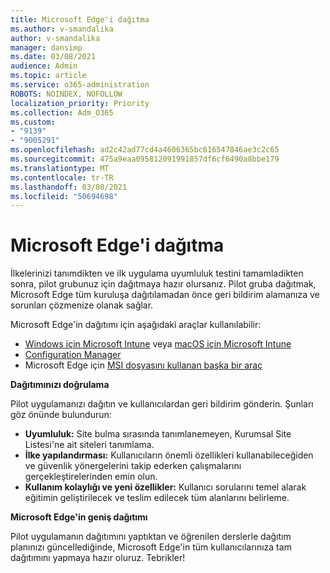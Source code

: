 ```yaml
---
title: Microsoft Edge'i dağıtma
ms.author: v-smandalika
author: v-smandalika
manager: dansimp
ms.date: 03/08/2021
audience: Admin
ms.topic: article
ms.service: o365-administration
ROBOTS: NOINDEX, NOFOLLOW
localization_priority: Priority
ms.collection: Adm_O365
ms.custom:
- "9139"
- "9005291"
ms.openlocfilehash: ad2c42ad77cd4a4606365bc616547846ae3c2c65
ms.sourcegitcommit: 475a9eaa095812091991857df6cf6490a8bbe179
ms.translationtype: MT
ms.contentlocale: tr-TR
ms.lasthandoff: 03/08/2021
ms.locfileid: "50694698"
---
```

# <a name="deploy-microsoft-edge"></a>Microsoft Edge'i dağıtma

İlkelerinizi tanımdikten ve ilk uygulama uyumluluk testini tamamladikten sonra, pilot grubunuz için dağıtmaya hazır olursanız. Pilot gruba dağıtmak, Microsoft Edge tüm kuruluşa dağıtılamadan önce geri bildirim alamanıza ve sorunları çözmenize olanak sağlar.

Microsoft Edge'in dağıtımı için aşağıdaki araçlar kullanılabilir:

- [Windows için Microsoft Intune](https://docs.microsoft.com/mem/intune/apps/apps-windows-edge) veya [macOS için Microsoft Intune](https://docs.microsoft.com/mem/intune/apps/apps-edge-macos)
- [Configuration Manager](https://docs.microsoft.com/DeployEdge/deploy-edge-with-configuration-manager)
- Microsoft Edge için [MSI dosyasını kullanan başka bir araç](https://www.microsoft.com/edge/business/download)

**Dağıtımınızı doğrulama**

Pilot uygulamanızı dağıtın ve kullanıcılardan geri bildirim gönderin. Şunları göz önünde bulundurun:
- **Uyumluluk:** Site bulma sırasında tanımlanemeyen, Kurumsal Site Listesi'ne ait siteleri tanımlama.
- **İlke yapılandırması:** Kullanıcıların önemli özellikleri kullanabileceğiden ve güvenlik yönergelerini takip ederken çalışmalarını gerçekleştirelerinden emin olun.
- **Kullanım kolaylığı ve yeni özellikler:** Kullanıcı sorularını temel alarak eğitimin geliştirilecek ve teslim edilecek tüm alanlarını belirleme.

**Microsoft Edge'in geniş dağıtımı**

Pilot uygulamanın dağıtımını yaptıktan ve öğrenilen derslerle dağıtım planınızı güncellediğinde, Microsoft Edge'in tüm kullanıcılarınıza tam dağıtımını yapmaya hazır oluruz. Tebrikler!

